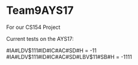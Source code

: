 # Team9AYS17
For our CS154 Project

Current tests on the AYS17:

#IA#LDV$111#ID#IC#AC#SD#H = -11
#IA#LDV$111#ID#IC#AC#SD#LBV$11#SB#H = -1111
